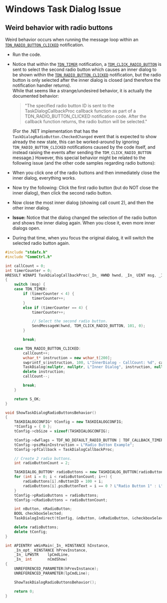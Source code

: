 # Windows Task Dialog Issue

## Weird behavior with radio buttons

Weird behavior occurs when running the message loop within an
[`TDN_RADIO_BUTTON_CLICKED`](https://docs.microsoft.com/en-us/windows/desktop/Controls/tdn-radio-button-clicked)
notification.

* Run the code.
* Notice that within the
  [`TDN_TIMER`](https://docs.microsoft.com/en-us/windows/desktop/Controls/tdn-timer) notification, a
  [`TDM_CLICK_RADIO_BUTTON`](https://docs.microsoft.com/en-us/windows/desktop/Controls/tdm-click-radio-button) is
  sent to select the second radio button which causes an inner dialog to be shown within
  the [`TDN_RADIO_BUTTON_CLICKED`](https://docs.microsoft.com/en-us/windows/desktop/Controls/tdn-radio-button-clicked)
  notification, but the radio button is only selected after 
  the inner dialog is closed (and therefore the notification handler returns).<br>
  While that seems like a strange/undesired behavior, it is actually the documented behavior:
  > "The specified radio button ID is sent to the TaskDialogCallbackProc callback function
  as part of a TDN_RADIO_BUTTON_CLICKED notification code. After the callback function
  returns, the radio button will be selected."

  (For the .NET implementation that has the `TaskDialogRadioButton.CheckedChanged` event
  that is expected to show already the new state, this can be worked-around by ignoring
  `TDN_RADIO_BUTTON_CLICKED` notifications caused by the code itself, and instead raising
  the events after sending the `TDM_CLICK_RADIO_BUTTON` message.)
  However, this special behavior might be related to the following issue (and the other
  code samples regarding radio buttons):  
* When you click one of the radio buttons and then immediately close the inner dialog,
  everything works.
* Now try the following: Click the first radio button (but do NOT close the inner dialog),
  then click the second radio button.
* Now close the most inner dialog (showing call count 2), and then the other inner dialog.
* **Issue:** Notice that the dialog changed the selection of the radio button and shows the inner
  dialog again. When you close it, even more inner dialogs open.
* During that time, when you focus the original dialog, it will switch the selected radio
  button again.

```cpp
#include "stdafx.h"
#include "CommCtrl.h"

int callCount = 0;
int timerCounter = 0;
HRESULT WINAPI TaskDialogCallbackProc(_In_ HWND hwnd, _In_ UINT msg, _In_ WPARAM wParam, _In_ LPARAM lParam, _In_ LONG_PTR lpRefData)
{
    switch (msg) {
    case TDN_TIMER:
        if (timerCounter < 4) {
            timerCounter++;
        }
        else if (timerCounter == 4) {
            timerCounter++;

            // Select the second radio button.
            SendMessageW(hwnd, TDM_CLICK_RADIO_BUTTON, 101, 0);
        }

        break;

    case TDN_RADIO_BUTTON_CLICKED:
        callCount++;
        wchar_t* instruction = new wchar_t[200];
        swprintf_s(instruction, 100, L"InnerDialog - CallCount: %d", callCount);
        TaskDialog(nullptr, nullptr, L"Inner Dialog", instruction, nullptr, 0, 0, nullptr);
        delete instruction;
        callCount--;

        break;
    }

    return S_OK;
}

void ShowTaskDialogRadioButtonsBehavior()
{
    TASKDIALOGCONFIG* tConfig = new TASKDIALOGCONFIG;
    *tConfig = { 0 };
    tConfig->cbSize = sizeof(TASKDIALOGCONFIG);

    tConfig->dwFlags = TDF_NO_DEFAULT_RADIO_BUTTON | TDF_CALLBACK_TIMER;
    tConfig->pszMainInstruction = L"Radio Button Example";
    tConfig->pfCallback = TaskDialogCallbackProc;

    // Create 2 radio buttons.
    int radioButtonCount = 2;

    TASKDIALOG_BUTTON* radioButtons = new TASKDIALOG_BUTTON[radioButtonCount];
    for (int i = 0; i < radioButtonCount; i++) {
        radioButtons[i].nButtonID = 100 + i;
        radioButtons[i].pszButtonText = i == 0 ? L"Radio Button 1" : L"Radio Button 2";
    }
    tConfig->pRadioButtons = radioButtons;
    tConfig->cRadioButtons = radioButtonCount;

    int nButton, nRadioButton;
    BOOL checkboxSelected;
    TaskDialogIndirect(tConfig, &nButton, &nRadioButton, &checkboxSelected);

    delete radioButtons;
    delete tConfig;
}

int APIENTRY wWinMain(_In_ HINSTANCE hInstance,
    _In_opt_ HINSTANCE hPrevInstance,
    _In_ LPWSTR    lpCmdLine,
    _In_ int       nCmdShow)
{
    UNREFERENCED_PARAMETER(hPrevInstance);
    UNREFERENCED_PARAMETER(lpCmdLine);

    ShowTaskDialogRadioButtonsBehavior();

    return 0;
}
```